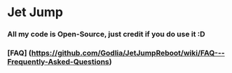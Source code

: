 # Jet Jump
### All my code is Open-Source, just credit if you do use it :D
### [FAQ] (https://github.com/Godlia/JetJumpReboot/wiki/FAQ---Frequently-Asked-Questions)
